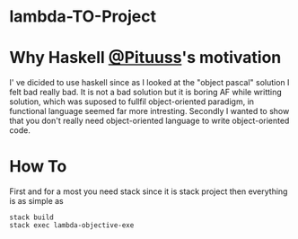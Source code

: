 # lambda-TO-Project

# Why Haskell [@Pituuss](https://github.com/Pituuss)'s motivation
I' ve dicided to use haskell since as I looked at the "object pascal" solution
I felt bad really bad. It is not a bad solution but it is boring AF while
writting solution, which was suposed to fullfil object-oriented paradigm,
in functional language seemed far more intresting. 
Secondly I wanted to show that you don't really need object-oriented language to write object-oriented code.

# How To
First and for a most you need stack since it is stack project
then everything is as simple as 
```
stack build
stack exec lambda-objective-exe
```
